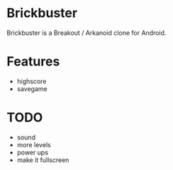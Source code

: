 Brickbuster
===========
Brickbuster is a Breakout / Arkanoid clone for Android.

Features
===========
- highscore
- savegame


TODO
===========
- sound
- more levels
- power ups
- make it fullscreen
